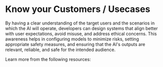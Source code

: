 # Know your Customers / Usecases

By having a clear understanding of the target users and the scenarios in which the AI will operate, developers can design systems that align better with user expectations, avoid misuse, and address ethical concerns. This awareness helps in configuring models to minimize risks, setting appropriate safety measures, and ensuring that the AI's outputs are relevant, reliable, and safe for the intended audience.

Learn more from the following resources:

